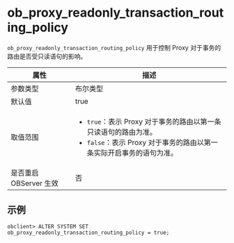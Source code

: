 ob_proxy_readonly_transaction_routing_policy
==============================================

`ob_proxy_readonly_transaction_routing_policy` 用于控制 Proxy 对于事务的路由是否受只读语句的影响。

|        属性        |     描述     |
|------------------|------------|
| 参数类型             | 布尔类型         |
| 默认值              | true         |
| 取值范围             |<ul><li>`true`：表示 Proxy 对于事务的路由以第一条只读语句的路由为准。</li><li>`false`：表示 Proxy 对于事务的路由以第一条实际开启事务的语句为准。</li></ul> |
| 是否重启 OBServer 生效 | 否          |

示例
---------

    obclient> ALTER SYSTEM SET ob_proxy_readonly_transaction_routing_policy = true;
